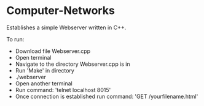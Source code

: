 # Computer-Networks

Establishes a simple Webserver written in C++.

To run:
- Download file Webserver.cpp
- Open terminal
- Navigate to the directory Webserver.cpp is in
- Run 'Make' in directory
- ./webserver
- Open another terminal
- Run command: 'telnet localhost 8015'
- Once connection is established run command: 'GET /yourfilename.html'
